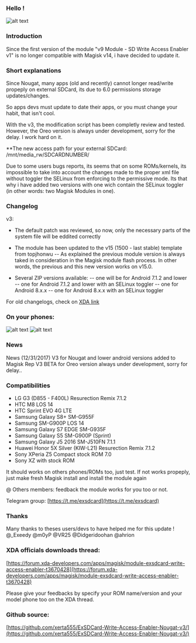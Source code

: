 ### Hello !

![alt text](https://img11.hostingpics.net/pics/401005microsdcardicon66397.png "Logo ExSDCard")


### Introduction
Since the first version of the module "v9 Module - SD Write Access Enabler v1" is no longer compatible with Magisk v14, i have decided to update it.


### Short explanations
Since Nougat, many apps (old and recently) cannot longer read/write propeply on external SDCard, its due to 6.0 permissions storage updates/changes.

So apps devs must update to date their apps, or you must change your habit, that isn't cool.

With the v3, the modification script has been completly review and tested. However, the Oreo version is always under development, sorry for the delay. I work hard on it.

**The new access path for your external SDCard: /mnt/media_rw/SDCARDNUMBER/

Due to some users bugs reports, its seems that on some ROMs/kernels, its impossible to take into account the changes made to the proper xml file without toggler the SELinux from enforcing to the permissive mode.
Its that why i have added two versions with one wich contain the SELinux toggler (in other words: two Magisk Modules in one).

### Changelog
v3:
- The default patch was reviewed, so now, only the necessary parts of the system file will be eddited correctly
- The module has been updated to the v15 (1500 - last stable) template from topjhonwu
-- As explained the previous module version is always taked in consideration in the Magisk module flash process. In other words, the previous and this new version works on v15.0.

- Several ZIP versions available:
-- one will be for Android 7.1.2 and lower
-- one for Android 7.1.2 and lower with an SELinux toggler
-- one for Android 8.x.x
-- one for Android 8.x.x with an SELinux toggler


For old changelogs, check on [XDA link](https://forum.xda-developers.com/apps/magisk/module-exsdcard-write-access-enabler-t3670428)

### On your phones:
![alt text](https://img11.hostingpics.net/pics/435669Screenshot20171008172017.png "SCR_Onyourphone1")
![alt text](https://img11.hostingpics.net/pics/944605Screenshot20170909143851.png "SCR_Onyourphone2")


### News
News (12/31/2017)
V3 for Nougat and lower android versions added to Magisk Rep
V3 BETA for Oreo version always under development, sorry for delay..

### Compatibilities

- LG G3 (D855 - F400L) Resurection Remix 7.1.2
- HTC M8 LOS 14
- HTC Sprint EVO 4G LTE
- Samsung Galaxy S8+ SM-G955F
- Samsung SM-G900P LOS 14
- Samsung Galaxy S7 EDGE SM-G935F
- Samsung Galaxy S5 SM-G900P (Sprint)
- Samsung Galaxy J5 2016 SM-J510FN 7.1.1
- Huawei Honor 5X Silver (KIW-L21) Resurection Remix 7.1.2
- Sony XPeria Z5 Compact stock ROM 7.0
- Sony XZ with stock ROM


It should works on others phones/ROMs too, just test.
If not works propeply, just make fresh Magisk install and install the module again

@ Others members: feedback the module works for you too or not.

Telegram group: [https://t.me/exsdcard](https://t.me/exsdcard)

### Thanks
Many thanks to theses users/devs to have helped me for this update !
@_Exeedy
@m0yP
@VR25
@Didgeridoohan
@ahrion


### XDA officials downloads thread:
[https://forum.xda-developers.com/apps/magisk/module-exsdcard-write-access-enabler-t3670428](https://forum.xda-developers.com/apps/magisk/module-exsdcard-write-access-enabler-t3670428)


Please give your feedbacks by specify your ROM name/version and your model phone too on the XDA thread.


### Github source: <br />
[https://github.com/xerta555/ExSDCard-Write-Access-Enabler-Nougat-v3/](https://github.com/xerta555/ExSDCard-Write-Access-Enabler-Nougat-v3/)
